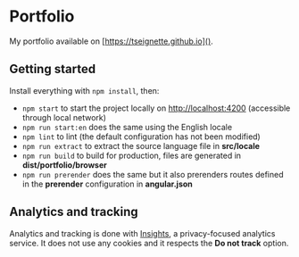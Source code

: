 # Portfolio

My portfolio available on [https://tseignette.github.io]().

## Getting started
Install everything with `npm install`, then:
- `npm start` to start the project locally on [http://localhost:4200]() (accessible through local network)
- `npm run start:en` does the same using the English locale
- `npm lint` to lint (the default configuration has not been modified)
- `npm run extract` to extract the source language file in **src/locale**
- `npm run build` to build for production, files are generated in **dist/portfolio/browser**
- `npm run prerender` does the same but it also prerenders routes defined in the **prerender** configuration in **angular.json**

## Analytics and tracking
Analytics and tracking is done with [Insights](https://getinsights.io/), a privacy-focused analytics
service. It does not use any cookies and it respects the __Do not track__ option.
